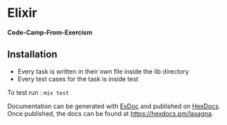 # Elixir

**Code-Camp-From-Exercism**

## Installation

- Every task is written in their own file inside the lib directory
- Every test cases for the task is inside test

To test run :
`mix test`

Documentation can be generated with [ExDoc](https://github.com/elixir-lang/ex_doc)
and published on [HexDocs](https://hexdocs.pm). Once published, the docs can
be found at <https://hexdocs.pm/lasagna>.
